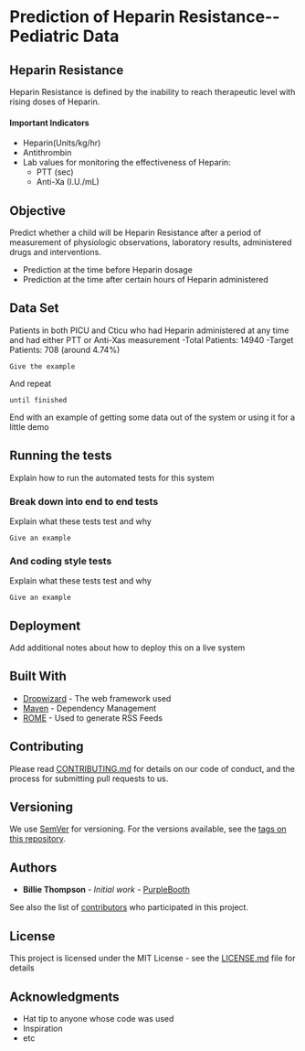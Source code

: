 # Prediction of Heparin Resistance--Pediatric Data

## Heparin Resistance

Heparin Resistance is defined by the inability to reach therapeutic level with rising doses of Heparin.

#### Important Indicators

- Heparin(Units/kg/hr)
- Antithrombin
- Lab values for monitoring the effectiveness of Heparin:
  - PTT (sec)
  - Anti-Xa (I.U./mL)



## Objective

Predict whether a child will be Heparin Resistance after a period of measurement of physiologic observations, laboratory results, administered drugs and interventions.
- Prediction at the time before Heparin dosage
- Prediction at the time after certain hours of Heparin administered



## Data Set
Patients in both PICU and Cticu who had Heparin administered at any time and had either PTT or Anti-Xas measurement
-Total Patients: 14940
-Target Patients: 708  (around 4.74%)  


```
Give the example
```

And repeat

```
until finished
```

End with an example of getting some data out of the system or using it for a little demo

## Running the tests

Explain how to run the automated tests for this system

### Break down into end to end tests

Explain what these tests test and why

```
Give an example
```

### And coding style tests

Explain what these tests test and why

```
Give an example
```

## Deployment

Add additional notes about how to deploy this on a live system

## Built With

* [Dropwizard](http://www.dropwizard.io/1.0.2/docs/) - The web framework used
* [Maven](https://maven.apache.org/) - Dependency Management
* [ROME](https://rometools.github.io/rome/) - Used to generate RSS Feeds

## Contributing

Please read [CONTRIBUTING.md](https://gist.github.com/PurpleBooth/b24679402957c63ec426) for details on our code of conduct, and the process for submitting pull requests to us.

## Versioning

We use [SemVer](http://semver.org/) for versioning. For the versions available, see the [tags on this repository](https://github.com/your/project/tags). 

## Authors

* **Billie Thompson** - *Initial work* - [PurpleBooth](https://github.com/PurpleBooth)

See also the list of [contributors](https://github.com/your/project/contributors) who participated in this project.

## License

This project is licensed under the MIT License - see the [LICENSE.md](LICENSE.md) file for details

## Acknowledgments

* Hat tip to anyone whose code was used
* Inspiration
* etc

